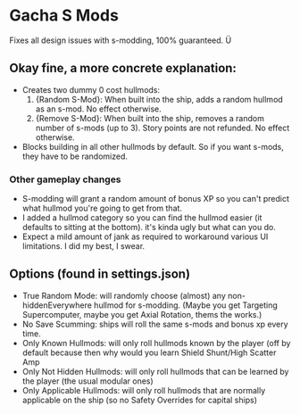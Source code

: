 # Gacha S Mods
 
Fixes all design issues with s-modding, 100% guaranteed. Ü

## Okay fine, a more concrete explanation:
- Creates two dummy 0 cost hullmods:
  1. {Random S-Mod}: When built into the ship, adds a random hullmod as an s-mod. No effect otherwise.
  2. {Remove S-Mod}: When built into the ship, removes a random number of s-mods (up to 3). Story points are not refunded. No effect otherwise.
- Blocks building in all other hullmods by default. So if you want s-mods, they have to be randomized.

### Other gameplay changes
- S-modding will grant a random amount of bonus XP so you can't predict what hullmod you're going to get from that.
- I added a hullmod category so you can find the hullmod easier (it defaults to sitting at the bottom). it's kinda ugly but what can you do.
- Expect a mild amount of jank as required to workaround various UI limitations. I did my best, I swear.

## Options (found in settings.json)
- True Random Mode: will randomly choose (almost) any non-hiddenEverywhere hullmod for s-modding. (Maybe you get Targeting Supercomputer, maybe you get Axial Rotation, thems the works.)
- No Save Scumming: ships will roll the same s-mods and bonus xp every time.
- Only Known Hullmods: will only roll hullmods known by the player (off by default because then why would you learn Shield Shunt/High Scatter Amp
- Only Not Hidden Hullmods: will only roll hullmods that can be learned by the player (the usual modular ones)
- Only Applicable Hullmods: will only roll hullmods that are normally applicable on the ship (so no Safety Overrides for capital ships)
